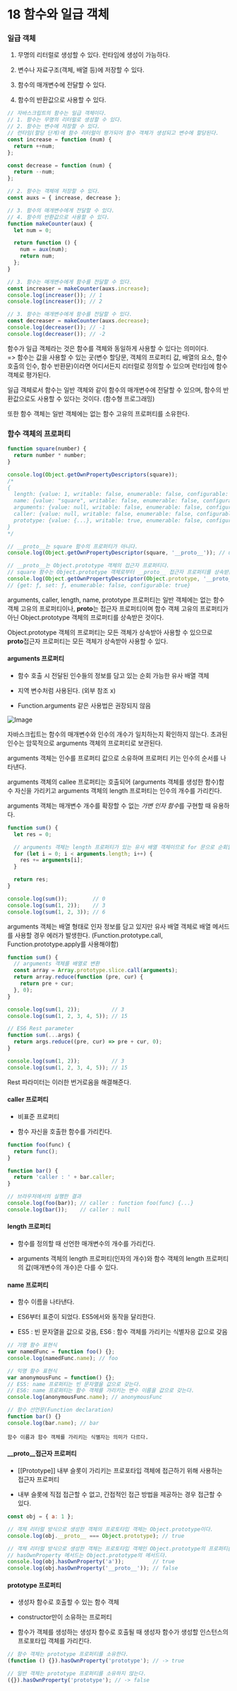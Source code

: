 # 18 함수와 일급 객체

### 일급 객체

1. 무명의 리터럴로 생성할 수 있다. 런타임에 생성이 가능하다.

2. 변수나 자료구조(객체, 배열 등)에 저장할 수 있다.

3. 함수의 매개변수에 전달할 수 있다.

4. 함수의 반환값으로 사용할 수 있다.

```javascript
// 자바스크립트의 함수는 일급 객체이다.
// 1. 함수는 무명의 리터럴로 생성할 수 있다.
// 2. 함수는 변수에 저장할 수 있다.
// 런타임(할당 단계)에 함수 리터럴이 평가되어 함수 객체가 생성되고 변수에 할당된다.
const increase = function (num) {
  return ++num;
};

const decrease = function (num) {
  return --num;
};

// 2. 함수는 객체에 저장할 수 있다.
const auxs = { increase, decrease };

// 3. 함수의 매개변수에게 전달할 수 있다.
// 4. 함수의 반환값으로 사용할 수 있다.
function makeCounter(aux) {
  let num = 0;

  return function () {
    num = aux(num);
    return num;
  };
}

// 3. 함수는 매개변수에게 함수를 전달할 수 있다.
const increaser = makeCounter(auxs.increase);
console.log(increaser()); // 1
console.log(increaser()); // 2

// 3. 함수는 매개변수에게 함수를 전달할 수 있다.
const decreaser = makeCounter(auxs.decrease);
console.log(decreaser()); // -1
console.log(decreaser()); // -2
```

함수가 일급 객체라는 것은 함수를 객체와 동일하게 사용할 수 있다는 의미이다.<br/>
=> 함수는 값을 사용할 수 있는 곳(변수 할당문, 객체의 프로퍼티 값, 배열의 요소, 함수 호출의 인수, 함수 반환문)이라면 어디서든지 리터럴로 정의할 수 있으며 런타임에 함수 객체로 평가된다.

일급 객체로서 함수는 일반 객체와 같이 함수의 매개변수에 전달할 수 있으며, 함수의 반환값으로도 사용할 수 있다는 것이다. (함수형 프로그래밍)

또한 함수 객체는 일반 객체에는 없는 함수 고유의 프로퍼티를 소유한다.

### 함수 객체의 프로퍼티

```javascript
function square(number) {
  return number * number;
}

console.log(Object.getOwnPropertyDescriptors(square));
/*
{
  length: {value: 1, writable: false, enumerable: false, configurable: true},
  name: {value: "square", writable: false, enumerable: false, configurable: true},
  arguments: {value: null, writable: false, enumerable: false, configurable: false},
  caller: {value: null, writable: false, enumerable: false, configurable: false},
  prototype: {value: {...}, writable: true, enumerable: false, configurable: false}
}
*/

// __proto__는 square 함수의 프로퍼티가 아니다.
console.log(Object.getOwnPropertyDescriptor(square, '__proto__')); // undefined

// __proto__는 Object.prototype 객체의 접근자 프로퍼티다.
// square 함수는 Object.prototype 객체로부터 __proto__ 접근자 프로퍼티를 상속받는다.
console.log(Object.getOwnPropertyDescriptor(Object.prototype, '__proto__'));
// {get: ƒ, set: ƒ, enumerable: false, configurable: true}
```

arguments, caller, length, name, prototype 프로퍼티는 일반 객체에는 없는 함수 객체 고유의 프로퍼티이나, **proto**는 접근자 프로퍼티이며 함수 객체 고유의 프로퍼티가 아닌 Object.prototype 객체의 프로퍼티를 상속받은 것이다.

Object.prototype 객체의 프로퍼티는 모든 객체가 상속받아 사용할 수 있으므로 **proto**접근자 프로퍼티는 모든 객체가 상속받아 사용할 수 있다.

#### arguments 프로퍼티

- 함수 호출 시 전달된 인수들의 정보를 담고 있는 순회 가능한 유사 배열 객체

- 지역 변수처럼 사용된다. (외부 참조 x)

- Function.arguments 같은 사용법은 권장되지 않음

![Image](https://github.com/user-attachments/assets/59937ff2-bcec-4937-9645-3eb05b115b06)

자바스크립트는 함수의 매개변수와 인수의 개수가 일치하는지 확인하지 않는다. 초과된 인수는 암묵적으로 arguments 객체의 프로퍼티로 보관된다.

arguments 객체는 인수를 프로퍼티 값으로 소유하며 프로퍼티 키는 인수의 순서를 나타낸다.

arguments 객체의 callee 프로퍼티는 호출되어 (arguments 객체를 생성한 함수)함수 자신을 가리키고 arguments 객체의 length 프로퍼티는 인수의 개수를 가리킨다.

arguments 객체는 매개변수 개수를 확장할 수 없는 *가변 인자 함수*를 구현할 때 유용하다.

```javascript
function sum() {
  let res = 0;

  // arguments 객체는 length 프로퍼티가 있는 유사 배열 객체이므로 for 문으로 순회할 수 있다.
  for (let i = 0; i < arguments.length; i++) {
    res += arguments[i];
  }

  return res;
}

console.log(sum());        // 0
console.log(sum(1, 2));    // 3
console.log(sum(1, 2, 3)); // 6
```

arguments 객체는 배열 형태로 인자 정보를 담고 있지만 유사 배열 객체로 배열 메서드를 사용할 경우 에러가 발생한다. (Function.prototype.call, Function.prototype.apply를 사용해야함)

```javascript
function sum() {
  // arguments 객체를 배열로 변환
  const array = Array.prototype.slice.call(arguments);
  return array.reduce(function (pre, cur) {
    return pre + cur;
  }, 0);
}

console.log(sum(1, 2));          // 3
console.log(sum(1, 2, 3, 4, 5)); // 15
```

```javascript
// ES6 Rest parameter
function sum(...args) {
  return args.reduce((pre, cur) => pre + cur, 0);
}

console.log(sum(1, 2));          // 3
console.log(sum(1, 2, 3, 4, 5)); // 15
```

Rest 파라미터는 이러한 번거로움을 해결해준다.

#### caller 프로퍼티 

- 비표준 프로퍼티

- 함수 자신을 호출한 함수를 가리킨다. 

```javascript
function foo(func) {
  return func();
}

function bar() {
  return 'caller : ' + bar.caller;
}

// 브라우저에서의 실행한 결과
console.log(foo(bar)); // caller : function foo(func) {...}
console.log(bar());    // caller : null
```

#### length 프로퍼티

- 함수를 정의할 때 선언한 매개변수의 개수를 가리킨다. 

- arguments 객체의 length 프로퍼티(인자의 개수)와 함수 객체의 length 프로퍼티의 값(매개변수의 개수)은 다를 수 있다. 

#### name 프로퍼티

- 함수 이름을 나타낸다.

- ES6부터 표준이 되었다. ES5에서와 동작을 달리한다.

- ES5 : 빈 문자열을 값으로 갖음, ES6 : 함수 객체를 가리키는 식별자응 값으로 갖음

```javascript
// 기명 함수 표현식
var namedFunc = function foo() {};
console.log(namedFunc.name); // foo

// 익명 함수 표현식
var anonymousFunc = function() {};
// ES5: name 프로퍼티는 빈 문자열을 값으로 갖는다.
// ES6: name 프로퍼티는 함수 객체를 가리키는 변수 이름을 값으로 갖는다.
console.log(anonymousFunc.name); // anonymousFunc

// 함수 선언문(Function declaration)
function bar() {}
console.log(bar.name); // bar
```

`함수 이름과 함수 객체를 가리키는 식별자는 의미가 다르다.`

#### __proto__접근자 프로퍼티

- [[Prototype]] 내부 슬롯이 가리키는 프로포타입 객체에 접근하기 위해 사용하는 접근자 프로퍼티

- 내부 슬롯에 직접 접근할 수 없고, 간접적인 접근 방법을 제공하는 경우 접근할 수 있다. 

```javascript
const obj = { a: 1 };

// 객체 리터럴 방식으로 생성한 객체의 프로토타입 객체는 Object.prototype이다.
console.log(obj.__proto__ === Object.prototype); // true

// 객체 리터럴 방식으로 생성한 객체는 프로토타입 객체인 Object.prototype의 프로퍼티를 상속받는다.
// hasOwnProperty 메서드는 Object.prototype의 메서드다.
console.log(obj.hasOwnProperty('a'));         // true
console.log(obj.hasOwnProperty('__proto__')); // false
```

#### prototype 프로퍼티

- 생성자 함수로 호출할 수 있는 함수 객체

- constructor만이 소유하는 프로퍼티

- 함수가 객체를 생성하는 생성자 함수로 호출될 때 생성자 함수가 생성할 인스턴스의 프로포타입 객체를 가리킨다. 

```javascript
// 함수 객체는 prototype 프로퍼티를 소유한다.
(function () {}).hasOwnProperty('prototype'); // -> true

// 일반 객체는 prototype 프로퍼티를 소유하지 않는다.
({}).hasOwnProperty('prototype'); // -> false
```